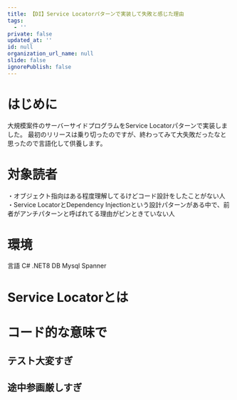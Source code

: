 ```yaml
---
title: 【DI】Service Locatorパターンで実装して失敗と感じた理由
tags:
  - ''
private: false
updated_at: ''
id: null
organization_url_name: null
slide: false
ignorePublish: false
---
```

# はじめに
大規模案件のサーバーサイドプログラムをService Locatorパターンで実装しました。
最初のリリースは乗り切ったのですが、終わってみて大失敗だったなと思ったので言語化して供養します。

# 対象読者
・オブジェクト指向はある程度理解してるけどコード設計をしたことがない人
・Service LocatorとDependency Injectionという設計パターンがある中で、前者がアンチパターンと呼ばれてる理由がピンときていない人

# 環境
言語 C# .NET8
DB Mysql Spanner

# Service Locatorとは


# コード的な意味で
## テスト大変すぎ

## 途中参画厳しすぎ

## 